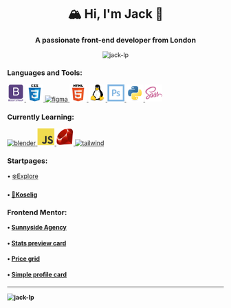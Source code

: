 <h1 align="center">🏔️ Hi, I'm Jack 🌃</h1>
<h3 align="center">A passionate front-end developer from London</h3>

<p align="center"> <img src="https://komarev.com/ghpvc/?username=jack-lp&label=Profile%20views&color=blueviolet&style=flat" alt="jack-lp" /> </p>

<h3 align="left">Languages and Tools:</h3>
<p align="left"><a href="https://getbootstrap.com" target="_blank" rel="noreferrer"> <img src="https://raw.githubusercontent.com/devicons/devicon/master/icons/bootstrap/bootstrap-plain-wordmark.svg" alt="bootstrap" width="40" height="40"/> </a> <a href="https://www.w3schools.com/css/" target="_blank" rel="noreferrer"> <img src="https://raw.githubusercontent.com/devicons/devicon/master/icons/css3/css3-original-wordmark.svg" alt="css3" width="40" height="40"/> </a> <a href="https://www.figma.com/" target="_blank" rel="noreferrer"> <img src="https://www.vectorlogo.zone/logos/figma/figma-icon.svg" alt="figma" width="40" height="40"/> </a> <a href="https://www.w3.org/html/" target="_blank" rel="noreferrer"> <img src="https://raw.githubusercontent.com/devicons/devicon/master/icons/html5/html5-original-wordmark.svg" alt="html5" width="40" height="40"/> </a> <a href="https://www.linux.org/" target="_blank" rel="noreferrer"> <img src="https://raw.githubusercontent.com/devicons/devicon/master/icons/linux/linux-original.svg" alt="linux" width="40" height="40"/> </a> <a href="https://www.photoshop.com/en" target="_blank" rel="noreferrer"> <img src="https://raw.githubusercontent.com/devicons/devicon/master/icons/photoshop/photoshop-line.svg" alt="photoshop" width="40" height="40"/> </a> <a href="https://www.python.org" target="_blank" rel="noreferrer"> <img src="https://raw.githubusercontent.com/devicons/devicon/master/icons/python/python-original.svg" alt="python" width="40" height="40"/> </a> <a href="https://sass-lang.com" target="_blank" rel="noreferrer"> <img src="https://raw.githubusercontent.com/devicons/devicon/master/icons/sass/sass-original.svg" alt="sass" width="40" height="40"/> </a> </p>

<h3 align="left">Currently Learning:</h3>
<p align="left"><a href="https://www.blender.org/" target="_blank" rel="noreferrer"> <img src="https://download.blender.org/branding/community/blender_community_badge_white.svg" alt="blender" width="40" height="40"/> </a> <a href="https://developer.mozilla.org/en-US/docs/Web/JavaScript" target="_blank" rel="noreferrer"> <img src="https://raw.githubusercontent.com/devicons/devicon/master/icons/javascript/javascript-original.svg" alt="javascript" width="40" height="40"/> </a> <a href="https://www.ruby-lang.org/en/" target="_blank" rel="noreferrer"> <img src="https://raw.githubusercontent.com/devicons/devicon/master/icons/ruby/ruby-original.svg" alt="ruby" width="40" height="40"/> </a> <a href="https://tailwindcss.com/" target="_blank" rel="noreferrer"> <img src="https://www.vectorlogo.zone/logos/tailwindcss/tailwindcss-icon.svg" alt="tailwind" width="40" height="40"/> </a> </p>

<h3 align="left">Startpages:</h3>
• <a href="https://github.com/Jack-LP/Explore"<h4 align="left">❄️Explore<h4></a>
• <a href="https://github.com/Jack-LP/Koselig"<h4 align="left">🍂Koselig<h4></a>

<h3 align="left">Frontend Mentor:</h3>
• <a href="https://github.com/Jack-LP/Sunnyside-Agency"<h4 align="left">Sunnyside Agency<h4></a>
• <a href="https://github.com/Jack-LP/Stats-preview-card"<h4 align="left">Stats preview card<h4></a>
• <a href="https://github.com/Jack-LP/Price-grid"<h4 align="left">Price grid<h4></a>
• <a href="https://github.com/Jack-LP/Simple-profile-card"<h4 align="left">Simple profile card<h4></a>


---

<p><img align="center" src="https://github-readme-streak-stats.herokuapp.com/?user=jack-lp&" alt="jack-lp" /></p>

